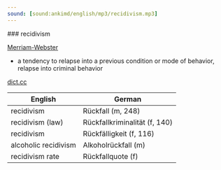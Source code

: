 ```yaml
---
sound: [sound:ankimd/english/mp3/recidivism.mp3]
---
```


\### recidivism

[Merriam-Webster](https://www.merriam-webster.com/dictionary/recidivism)

- a tendency to relapse into a previous condition or mode of behavior, relapse into criminal behavior

[dict.cc](https://www.dict.cc/recidivism)

| English        | German       |
| -------------- | ------------ |
| recidivism | Rückfall (m, 248) |
| recidivism (law) | Rückfallkriminalität (f, 140) |
| recidivism | Rückfälligkeit (f, 116) |
| alcoholic recidivism | Alkoholrückfall (m) |
| recidivism rate | Rückfallquote (f) |
